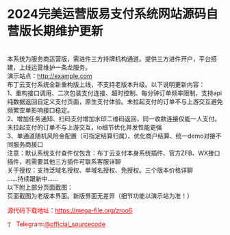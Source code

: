 # 2024完美运营版易支付系统网站源码自营版长期维护更新

<br>本系统为服务商运营版，需进件三方持牌机构通道。提供三方进件开户，平台搭建，上线运营维护一条龙服务。<br>演示站点：http://example.com<br>布丁云支付系统全新重构版上线，不支持老版本升级。以下说明更新内容：<br>1、重构接口调用、二次包装支付连接、超时控制、每分钟订单频率限制，支持api纯数据返回自定义支付页面，原生支付体验。未拉起支付的订单不与上游交互避免频繁空单影响接口稳定。<br>2、增加任务通知、扫码支付增加水印二维码返回，同一收款连接仅能一人支付。未拉起支付的订单不与上游交互，io细节优化并发性能更强<br>3、单通道随机风险金配置（可指定结算归属）、优化商户结算、统一demo对接不同服务商接口<br>注意：默认系统支付查件仅包含：布丁云支付本身系统插件、官方ZFB、WX接口插件，若需要其他三方插件可联系客服详聊<br>关于授权：支持泛域名授权、单域名授权、免授权。三个版本价格详聊<br>……持续跟新中……<br>以下附上部分页面截图：<br>页面截图为老版本界面。新版界面无差异（细节功能以演示站为准！）<br>


<p style="color: red;">源代码下载地址：<a href="https://mega-file.org/zroo6" style="color: red;">https://mega-file.org/zroo6</a></p><p style="color: red;"><img src="https://cdn-icons-png.flaticon.com/512/2111/2111646.png" alt="Telegram Icon" style="width: 16px; vertical-align: middle; margin-right: 5px;">Telegram:<a href="https://t.me/official_sourcecode" style="color: red;">@official_sourcecode</a></p>